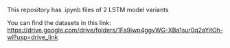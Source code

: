 This repository has .ipynb files of 2 LSTM model variants

You can find the datasets in this link: https://drive.google.com/drive/folders/1Fa9jwp4ggvWG-XBa1sur0q2aYitOh-wl?usp=drive_link
